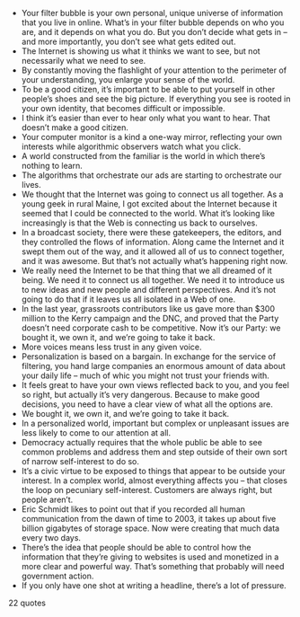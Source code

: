  - Your filter bubble is your own personal, unique universe of information that you live in online. What’s in your filter bubble depends on who you are, and it depends on what you do. But you don’t decide what gets in – and more importantly, you don’t see what gets edited out.
 - The Internet is showing us what it thinks we want to see, but not necessarily what we need to see.
 - By constantly moving the flashlight of your attention to the perimeter of your understanding, you enlarge your sense of the world.
 - To be a good citizen, it’s important to be able to put yourself in other people’s shoes and see the big picture. If everything you see is rooted in your own identity, that becomes difficult or impossible.
 - I think it’s easier than ever to hear only what you want to hear. That doesn’t make a good citizen.
 - Your computer monitor is a kind a one-way mirror, reflecting your own interests while algorithmic observers watch what you click.
 - A world constructed from the familiar is the world in which there’s nothing to learn.
 - The algorithms that orchestrate our ads are starting to orchestrate our lives.
 - We thought that the Internet was going to connect us all together. As a young geek in rural Maine, I got excited about the Internet because it seemed that I could be connected to the world. What it’s looking like increasingly is that the Web is connecting us back to ourselves.
 - In a broadcast society, there were these gatekeepers, the editors, and they controlled the flows of information. Along came the Internet and it swept them out of the way, and it allowed all of us to connect together, and it was awesome. But that’s not actually what’s happening right now.
 - We really need the Internet to be that thing that we all dreamed of it being. We need it to connect us all together. We need it to introduce us to new ideas and new people and different perspectives. And it’s not going to do that if it leaves us all isolated in a Web of one.
 - In the last year, grassroots contributors like us gave more than $300 million to the Kerry campaign and the DNC, and proved that the Party doesn’t need corporate cash to be competitive. Now it’s our Party: we bought it, we own it, and we’re going to take it back.
 - More voices means less trust in any given voice.
 - Personalization is based on a bargain. In exchange for the service of filtering, you hand large companies an enormous amount of data about your daily life – much of whic you might not trust your friends with.
 - It feels great to have your own views reflected back to you, and you feel so right, but actually it’s very dangerous. Because to make good decisions, you need to have a clear view of what all the options are.
 - We bought it, we own it, and we’re going to take it back.
 - In a personalized world, important but complex or unpleasant issues are less likely to come to our attention at all.
 - Democracy actually requires that the whole public be able to see common problems and address them and step outside of their own sort of narrow self-interest to do so.
 - It’s a civic virtue to be exposed to things that appear to be outside your interest. In a complex world, almost everything affects you – that closes the loop on pecuniary self-interest. Customers are always right, but people aren’t.
 - Eric Schmidt likes to point out that if you recorded all human communication from the dawn of time to 2003, it takes up about five billion gigabytes of storage space. Now were creating that much data every two days.
 - There’s the idea that people should be able to control how the information that they’re giving to websites is used and monetized in a more clear and powerful way. That’s something that probably will need government action.
 - If you only have one shot at writing a headline, there’s a lot of pressure.

22 quotes